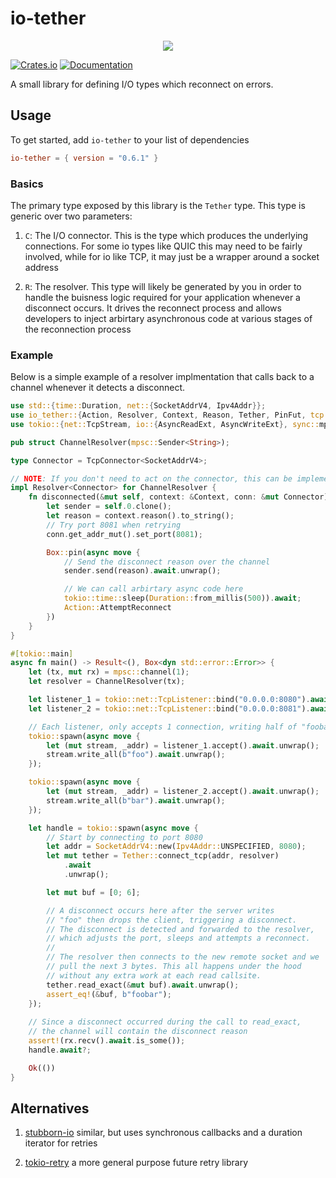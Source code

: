 # io-tether

<p align="center">
  <img src="https://cdn.akamai.steamstatic.com/apps/dota2/images/dota_react/abilities/wisp_tether.png" />
</p>

[![Crates.io](https://img.shields.io/crates/v/io-tether.svg)](https://crates.io/crates/io-tether)
[![Documentation](https://docs.rs/io-tether/badge.svg)](https://docs.rs/io-tether/)

A small library for defining I/O types which reconnect on errors. 

## Usage

To get started, add `io-tether` to your list of dependencies

```toml
io-tether = { version = "0.6.1" }
```

### Basics

The primary type exposed by this library is the `Tether` type. This
type is generic over two parameters:

1. `C`: The I/O connector. This is the type which produces the
   underlying connections. For some io types like QUIC this may 
   need to be fairly involved, while for io like TCP, it may just
   be a wrapper around a socket address

1. `R`: The resolver. This type will likely be generated by you in
   order to handle the buisness logic required for your application
   whenever a disconnect occurs. It drives the reconnect process and
   allows developers to inject arbirtary asynchronous code at various
   stages of the reconnection process

### Example

Below is a simple example of a resolver implmentation that calls back
to a channel whenever it detects a disconnect.

```rust
use std::{time::Duration, net::{SocketAddrV4, Ipv4Addr}};
use io_tether::{Action, Resolver, Context, Reason, Tether, PinFut, tcp::TcpConnector};
use tokio::{net::TcpStream, io::{AsyncReadExt, AsyncWriteExt}, sync::mpsc};

pub struct ChannelResolver(mpsc::Sender<String>);

type Connector = TcpConnector<SocketAddrV4>;

// NOTE: If you don't need to act on the connector, this can be implemented for generic `C`
impl Resolver<Connector> for ChannelResolver {
    fn disconnected(&mut self, context: &Context, conn: &mut Connector) -> PinFut<Action> {
        let sender = self.0.clone();
        let reason = context.reason().to_string();
        // Try port 8081 when retrying
        conn.get_addr_mut().set_port(8081);

        Box::pin(async move {
            // Send the disconnect reason over the channel
            sender.send(reason).await.unwrap();

            // We can call arbirtary async code here
            tokio::time::sleep(Duration::from_millis(500)).await;
            Action::AttemptReconnect
        })
    }
}

#[tokio::main]
async fn main() -> Result<(), Box<dyn std::error::Error>> {
    let (tx, mut rx) = mpsc::channel(1);
    let resolver = ChannelResolver(tx);

    let listener_1 = tokio::net::TcpListener::bind("0.0.0.0:8080").await?;
    let listener_2 = tokio::net::TcpListener::bind("0.0.0.0:8081").await?;

    // Each listener, only accepts 1 connection, writing half of "foobar"
    tokio::spawn(async move {
        let (mut stream, _addr) = listener_1.accept().await.unwrap();
        stream.write_all(b"foo").await.unwrap();
    });

    tokio::spawn(async move {
        let (mut stream, _addr) = listener_2.accept().await.unwrap();
        stream.write_all(b"bar").await.unwrap();
    });

    let handle = tokio::spawn(async move {
        // Start by connecting to port 8080
        let addr = SocketAddrV4::new(Ipv4Addr::UNSPECIFIED, 8080);
        let mut tether = Tether::connect_tcp(addr, resolver)
            .await
            .unwrap();

        let mut buf = [0; 6];

        // A disconnect occurs here after the server writes
        // "foo" then drops the client, triggering a disconnect. 
        // The disconnect is detected and forwarded to the resolver, 
        // which adjusts the port, sleeps and attempts a reconnect. 
        // 
        // The resolver then connects to the new remote socket and we 
        // pull the next 3 bytes. This all happens under the hood 
        // without any extra work at each read callsite.
        tether.read_exact(&mut buf).await.unwrap();
        assert_eq!(&buf, b"foobar");
    });
    
    // Since a disconnect occurred during the call to read_exact,
    // the channel will contain the disconnect reason
    assert!(rx.recv().await.is_some());
    handle.await?;

    Ok(())
}
```

## Alternatives

1. [stubborn-io](https://crates.io/crates/stubborn-io) similar, but
   uses synchronous callbacks and a duration iterator for retries

2. [tokio-retry](https://crates.io/crates/tokio-retry) a more general
   purpose future retry library
